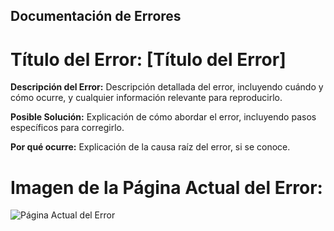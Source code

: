 ## Documentación de Errores

# Título del Error: [Título del Error]

**Descripción del Error:**
Descripción detallada del error, incluyendo cuándo y cómo ocurre, y cualquier información relevante para reproducirlo.

**Posible Solución:**
Explicación de cómo abordar el error, incluyendo pasos específicos para corregirlo.

**Por qué ocurre:**
Explicación de la causa raíz del error, si se conoce.

# Imagen de la Página Actual del Error:
![Página Actual del Error](https://i.pinimg.com/564x/94/91/6b/94916b728d54d414348cfd46eae0c91d.jpg)
